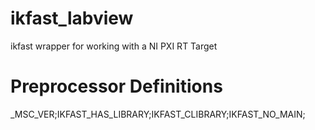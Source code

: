 ikfast_labview
==============

ikfast wrapper for working with a NI PXI RT Target


# Preprocessor Definitions

_MSC_VER;IKFAST_HAS_LIBRARY;IKFAST_CLIBRARY;IKFAST_NO_MAIN;
